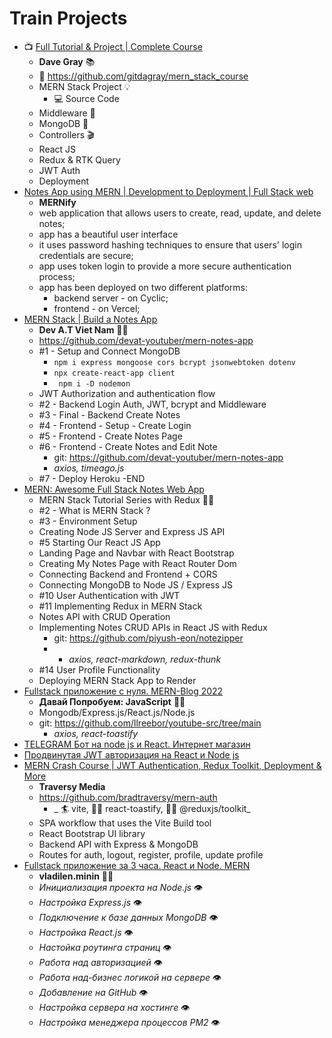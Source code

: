 # Train Projects

* 📺 [Full Tutorial & Project | Complete Course](https://www.youtube.com/playlist?list=PL0Zuz27SZ-6P4dQUsoDatjEGpmBpcOW8V)
  + **Dave Gray** 📚
  + 🚀 https://github.com/gitdagray/mern_stack_course
  + MERN Stack Project 💡
    - 💻 Source Code
  + Middleware 🎹
  + MongoDB 🎼
  + Controllers 🎬
  + React JS
  + Redux & RTK Query
  + JWT Auth
  + Deployment
* [Notes App using MERN | Development to Deployment | Full Stack web](https://www.youtube.com/watch?v=FH8w0oz2K9I)
  - **MERNify**
  - web application that allows users to create, read, update, and delete notes;
  - app has a beautiful user interface
  - it uses password hashing techniques to ensure that users' login credentials are secure;
  - app uses token login to provide a more secure authentication process;
  - app has been deployed on two different platforms:
      - backend server - on Cyclic;
      - frontend - on Vercel;
* [MERN Stack | Build a Notes App](https://www.youtube.com/playlist?list=PLs4co9a6NhMzi2DQS_I4rqmNZdq-jSpsa)
  + **Dev A.T Viet Nam** 🧑‍🦽
  + https://github.com/devat-youtuber/mern-notes-app
  + #1 - Setup and Connect MongoDB
    - ``npm i express mongoose cors bcrypt jsonwebtoken dotenv``
    - ``npx create-react-app client``
    - `` npm i -D nodemon``
  + JWT Authorization and authentication flow
  + #2 - Backend Login Auth, JWT, bcrypt and Middleware
  + #3 - Final - Backend Create Notes
  + #4 - Frontend - Setup - Create Login
  + #5 - Frontend - Create Notes Page
  + #6 - Frontend - Create Notes and Edit Note
    - git: https://github.com/devat-youtuber/mern-notes-app
    - _axios, timeago.js_
  + #7 - Deploy Heroku -END
* [MERN: Awesome Full Stack Notes Web App](https://www.youtube.com/playlist?list=PLKhlp2qtUcSYC7EffnHzD-Ws2xG-j3aYo)
  + MERN Stack Tutorial Series with Redux 🧑‍🦽
  + #2 - What is MERN Stack ?
  + #3 - Environment Setup
  + Creating Node JS Server and Express JS API
  + #5 Starting Our React JS App
  + Landing Page and Navbar with React Bootstrap
  + Creating My Notes Page with React Router Dom
  + Connecting Backend and Frontend + CORS
  + Connecting MongoDB to Node JS / Express JS
  + #10 User Authentication with JWT
  + #11 Implementing Redux in MERN Stack
  + Notes API with CRUD Operation
  + Implementing Notes CRUD APIs in React JS with Redux
    - git: https://github.com/piyush-eon/notezipper
    - - _axios, react-markdown, redux-thunk_
  + #14 User Profile Functionality
  + Deploying MERN Stack App to Render 
* [Fullstack приложение с нуля. MERN-Blog 2022](https://www.youtube.com/watch?v=QxTeE5EMiWI)
  - **Давай Попробуем: JavaScript** 🧑‍🦽
  - Mongodb/Express.js/React.js/Node.js
  - git: https://github.com/llreebor/youtube-src/tree/main
    - _axios, react-toastify_
* [TELEGRAM Бот на node js и React. Интернет магазин](https://www.youtube.com/watch?v=MzO-0IYkZMU)
* [Продвинутая JWT авторизация на React и Node js](https://www.youtube.com/watch?v=fN25fMQZ2v0)
* [MERN Crash Course | JWT Authentication, Redux Toolkit, Deployment & More](https://www.youtube.com/watch?v=R4AhvYORZRY)
  + **Traversy Media**
  + https://github.com/bradtraversy/mern-auth
    -  _ 🏄 vite, 🤸‍♀️ react-toastify, 🤹‍♂️ @reduxjs/toolkit_
  + SPA workflow that uses the Vite Build tool
  + React Bootstrap UI library
  + Backend API with Express & MongoDB
  + Routes for auth, logout, register, profile, update profile
* [Fullstack приложение за 3 часа. React и Node. MERN](https://www.youtube.com/watch?v=ivDjWYcKDZI&list=PLqKQF2ojwm3l6OE4-tjLBhUNtJXLebHXP&index=3)
  - **vladilen.minin** 😵‍💫
  - _Инициализация проекта на Node.js_ 👁
  - _Настройка Express.js_ 👁
  - _Подключение к базе данных MongoDB_ 👁
  - _Настройка React.js_ 👁
  - _Настойка роутинга страниц_ 👁
  - _Работа над авторизацией_ 👁
  - _Работа над-бизнес логикой на сервере_ 👁
  - _Добавление на GitHub_ 👁
  - _Настройка сервера на хостинге_ 👁
  - _Настройка менеджера процессов PM2_ 👁



